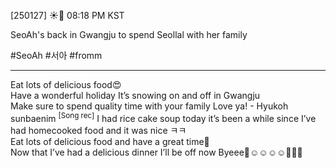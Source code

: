 [250127] ☀️💭 08:18 PM KST

SeoAh's back in Gwangju to spend Seollal with her family

#SeoAh #서아 #fromm

___

Eat lots of delicious food😍  
Have a wonderful holiday
It’s snowing on and off in Gwangju  
Make sure to spend quality time with your family
Love ya! - Hyukoh sunbaenim  <sup>[Song rec]</sup>
I had rice cake soup today
it’s been a while since I’ve had homecooked food
and it was nice
ㅋㅋ  
Eat lots of delicious food
and have a great time🤍  
Now that I’ve had a delicious dinner
I’ll be off now
Byeee🤍☺️☺️☺️☺️🤍🤍🤍
